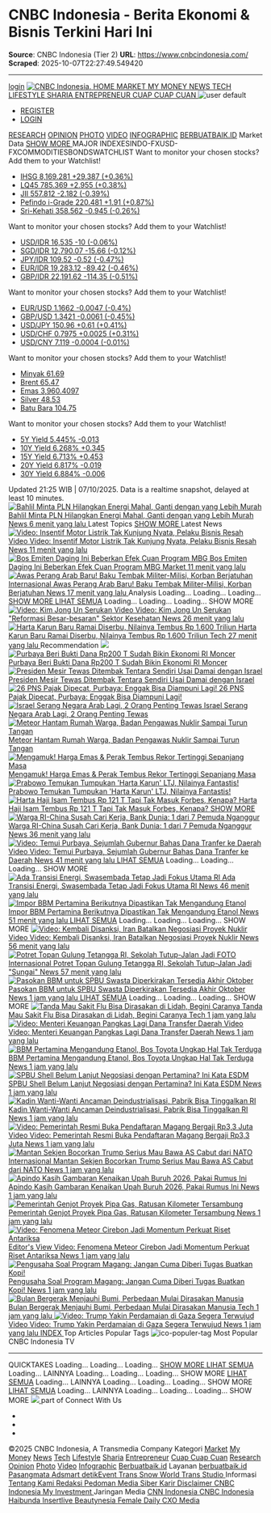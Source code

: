 # CNBC Indonesia - Berita Ekonomi & Bisnis Terkini Hari Ini

**Source**: CNBC Indonesia (Tier 2)
**URL**: https://www.cnbcindonesia.com/
**Scraped**: 2025-10-07T22:27:49.549420

---

[login](https://connect.detik.com/oauth/authorize?clientId=10178&redirectUrl=https%3A%2F%2Fwww.cnbcindonesia.com%2Fauthorize%3Fu%3Dhttps%3A%2F%2Fwww.cnbcindonesia.com%2F&backURL=https%3A%2F%2Fwww.cnbcindonesia.com%2F)
[ ![CNBC Indonesia.](https://cdn.cnbcindonesia.com/cnbc/images/cnbc-logo.svg?v=6.6.3) ](https://www.cnbcindonesia.com/) [ HOME ](https://www.cnbcindonesia.com/) [ MARKET ](https://www.cnbcindonesia.com/market) [ MY MONEY ](https://www.cnbcindonesia.com/mymoney) [ NEWS ](https://www.cnbcindonesia.com/news) [ TECH ](https://www.cnbcindonesia.com/tech) [ LIFESTYLE ](https://www.cnbcindonesia.com/lifestyle) [ SHARIA ](https://www.cnbcindonesia.com/syariah) [ ENTREPRENEUR ](https://www.cnbcindonesia.com/entrepreneur) [ CUAP CUAP CUAN ](https://www.cnbcindonesia.com/cuap-cuap-cuan) [](https://www.cnbcindonesia.com/tv)
![user default](https://cdn.cnbcindonesia.com/cnbc/images/user-default.webp?v=6.6.3)
  * [REGISTER](https://connect.detik.com/accounts/register?clientId=10178&redirectUrl=https%3A%2F%2Fwww.cnbcindonesia.com%2Fauthorize&backURL=https%3A%2F%2Fwww.cnbcindonesia.com%2F)
  * [LOGIN](https://connect.detik.com/oauth/authorize?clientId=10178&redirectUrl=https%3A%2F%2Fwww.cnbcindonesia.com%2Fauthorize%3Fu%3Dhttps%3A%2F%2Fwww.cnbcindonesia.com%2F&backURL=https%3A%2F%2Fwww.cnbcindonesia.com%2F)


[RESEARCH](https://www.cnbcindonesia.com/research) [OPINION](https://www.cnbcindonesia.com/opini) [PHOTO](https://www.cnbcindonesia.com/foto) [VIDEO](https://www.cnbcindonesia.com/video) [INFOGRAPHIC](https://www.cnbcindonesia.com/infografis) [BERBUATBAIK.ID](https://www.berbuatbaik.id/?utm_source=cnbc&utm_medium=navbar&utm_campaign=berbuatbaikid)
Market Data [ SHOW MORE ](https://www.cnbcindonesia.com/market-data)
MAJOR INDEXESINDO-FXUSD-FXCOMMODITIESBONDSWATCHLIST
Want to monitor your chosen stocks? Add them to your Watchlist!
[](https://www.cnbcindonesia.com/watchlist)
  * [ IHSG 8,169.281 +29.387 (+0.36%) ](https://www.cnbcindonesia.com/market-data/quote/.JKSE)
  * [ LQ45 785.369 +2.955 (+0.38%) ](https://www.cnbcindonesia.com/market-data/quote/.JKLQ45)
  * [ JII 557.812 -2.182 (-0.39%) ](https://www.cnbcindonesia.com/market-data/quote/.JKII)
  * [ Pefindo i-Grade 220.481 +1.91 (+0.87%) ](https://www.cnbcindonesia.com/market-data/quote/.JKPEFIG)
  * [ Sri-Kehati 358.562 -0.945 (-0.26%) ](https://www.cnbcindonesia.com/market-data/quote/.JKSRI)


Want to monitor your chosen stocks? Add them to your Watchlist!
[](https://www.cnbcindonesia.com/watchlist)
  * [ USD/IDR 16,535 -10 (-0.06%) ](https://www.cnbcindonesia.com/market-data/currencies/IDR=)
  * [ SGD/IDR 12,790.07 -15.66 (-0.12%) ](https://www.cnbcindonesia.com/market-data/currencies/SGDIDR=X)
  * [ JPY/IDR 109.52 -0.52 (-0.47%) ](https://www.cnbcindonesia.com/market-data/currencies/JPYIDR=X)
  * [ EUR/IDR 19,283.12 -89.42 (-0.46%) ](https://www.cnbcindonesia.com/market-data/currencies/EURIDR=X)
  * [ GBP/IDR 22,191.62 -114.35 (-0.51%) ](https://www.cnbcindonesia.com/market-data/currencies/GBPIDR=X)


Want to monitor your chosen stocks? Add them to your Watchlist!
[](https://www.cnbcindonesia.com/watchlist)
  * [ EUR/USD 1.1662 -0.0047 (-0.4%) ](https://www.cnbcindonesia.com/market-data/currencies/EUR=X)
  * [ GBP/USD 1.3421 -0.0061 (-0.45%) ](https://www.cnbcindonesia.com/market-data/currencies/GBP=X)
  * [ USD/JPY 150.96 +0.61 (+0.41%) ](https://www.cnbcindonesia.com/market-data/currencies/JPY=X)
  * [ USD/CHF 0.7975 +0.0025 (+0.31%) ](https://www.cnbcindonesia.com/market-data/currencies/CHF=X)
  * [ USD/CNY 7.119 -0.0004 (-0.01%) ](https://www.cnbcindonesia.com/market-data/currencies/CNY=)


Want to monitor your chosen stocks? Add them to your Watchlist!
[](https://www.cnbcindonesia.com/watchlist)
  * [ Minyak 61.69 ](https://www.cnbcindonesia.com/market-data/commodities/WTCLc1)
  * [ Brent 65.47 ](https://www.cnbcindonesia.com/market-data/commodities/LCOc1)
  * [ Emas 3,960.4097 ](https://www.cnbcindonesia.com/market-data/commodities/XAU=X)
  * [ Silver 48.53 ](https://www.cnbcindonesia.com/market-data/commodities/XAG=X)
  * [ Batu Bara 104.75 ](https://www.cnbcindonesia.com/market-data/commodities/NCFMc1)


Want to monitor your chosen stocks? Add them to your Watchlist!
[](https://www.cnbcindonesia.com/watchlist)
  * [ 5Y Yield 5.445% -0.013 ](https://www.cnbcindonesia.com/market-data/bonds/ID5YT=RR)
  * [ 10Y Yield 6.268% +0.345 ](https://www.cnbcindonesia.com/market-data/bonds/ID10YT=RR)
  * [ 15Y Yield 6.713% +0.453 ](https://www.cnbcindonesia.com/market-data/bonds/ID15YT=RR)
  * [ 20Y Yield 6.817% -0.019 ](https://www.cnbcindonesia.com/market-data/bonds/ID20YT=RR)
  * [ 30Y Yield 6.884% -0.006 ](https://www.cnbcindonesia.com/market-data/bonds/ID30YT=RR)


Updated 21:25 WIB | 07/10/2025. Data is a realtime snapshot, delayed at least 10 minutes. 
[ ![Bahlil Minta PLN Hilangkan Energi Mahal, Ganti dengan yang Lebih Murah](https://akcdn.detik.net.id/visual/2025/10/07/direktur-utama-pln-darmawan-prasodjo-memberi-pemaparan-dalam-acara-detiksore-on-location-jakarta-selasa-710-tangkapan-layar-yo-1759834507914_169.png?w=714&q=90) Bahlil Minta PLN Hilangkan Energi Mahal, Ganti dengan yang Lebih Murah  News  6 menit yang lalu ](https://www.cnbcindonesia.com/news/20251007193019-4-673757/bahlil-minta-pln-hilangkan-energi-mahal-ganti-dengan-yang-lebih-murah)
Latest Topics 
[ SHOW MORE ](https://www.cnbcindonesia.com/topik)
Latest News
[ ![Video: Insentif Motor Listrik Tak Kunjung Nyata, Pelaku Bisnis Resah](https://akcdn.detik.net.id/visual/2025/10/07/insentif-motor-listrik-tak-kunjung-nyata-pelaku-bisnis-resah-1759839285103_43.png?w=200&q=90) Video  Video: Insentif Motor Listrik Tak Kunjung Nyata, Pelaku Bisnis Resah  News  11 menit yang lalu ](https://www.cnbcindonesia.com/news/20251007185507-8-673753/video-insentif-motor-listrik-tak-kunjung-nyata-pelaku-bisnis-resah) [ ![Bos Emiten Daging Ini Beberkan Efek Cuan Program MBG](https://akcdn.detik.net.id/visual/2019/09/06/179c6b66-c6ed-4db5-bea8-72108272a3fc_43.jpeg?w=200&q=90) Bos Emiten Daging Ini Beberkan Efek Cuan Program MBG  Market  11 menit yang lalu ](https://www.cnbcindonesia.com/market/20251007204224-17-673774/bos-emiten-daging-ini-beberkan-efek-cuan-program-mbg) [ ![Awas Perang Arab Baru! Baku Tembak Militer-Milisi, Korban Berjatuhan](https://akcdn.detik.net.id/visual/2025/04/24/wanita-kurdi-berdiri-bersama-saat-menghadiri-pelatihan-tentang-cara-menggunakan-senjata-di-qamishli-suriah-18-april-2025-1745498424190_43.jpeg?w=200&q=90) Internasional  Awas Perang Arab Baru! Baku Tembak Militer-Milisi, Korban Berjatuhan  News  17 menit yang lalu ](https://www.cnbcindonesia.com/news/20251007122058-4-673554/awas-perang-arab-baru-baku-tembak-militer-milisi-korban-berjatuhan)
Analysis
Loading...
Loading...
Loading...
[ SHOW MORE ](https://www.cnbcindonesia.com/research/indeks/127)
[LIHAT SEMUA](https://www.cnbcindonesia.com/)
Loading...
Loading...
Loading...
SHOW MORE 
[ ![Video: Kim Jong Un Serukan ](https://akcdn.detik.net.id/visual/2025/10/07/kim-jong-un-serukan-reformasi-besar-besaran-sektor-kesehatan-1759836331253_43.png?w=200&q=90) Video  Video: Kim Jong Un Serukan "Reformasi Besar-besaran" Sektor Kesehatan  News  26 menit yang lalu ](https://www.cnbcindonesia.com/news/20251007181446-8-673738/video-kim-jong-un-serukan-reformasi-besar-besaran-sektor-kesehatan) [ ![Harta Karun Baru Ramai Diserbu, Nilainya Tembus Rp 1.600 Triliun](https://akcdn.detik.net.id/visual/2018/10/25/41efad97-3897-43ba-8f48-029262725c86_43.jpeg?w=200&q=90) Harta Karun Baru Ramai Diserbu, Nilainya Tembus Rp 1.600 Triliun  Tech  27 menit yang lalu ](https://www.cnbcindonesia.com/tech/20251007160048-37-673663/harta-karun-baru-ramai-diserbu-nilainya-tembus-rp-1600-triliun)
Recommendation ![](https://cdn.cnbcindonesia.com/cnbc/images/icon-top.webp?v=6.6.3)
[ ![Purbaya Beri Bukti Dana Rp200 T Sudah Bikin Ekonomi RI Moncer](https://akcdn.detik.net.id/visual/2025/10/06/menkeu-purbaya-sidak-bank-mandiri-pada-senin-06102025-di-mandiri-club-jakarta-selatan-tangkapan-layar-tiktok-1759742848779_43.png?w=170&q=90) Purbaya Beri Bukti Dana Rp200 T Sudah Bikin Ekonomi RI Moncer ](https://www.cnbcindonesia.com/news/20251007155045-4-673661/purbaya-beri-bukti-dana-rp200-t-sudah-bikin-ekonomi-ri-moncer?mtype=mpt.ctr-boxccxmpcxmp-modelA) [ ![Presiden Mesir Tewas Ditembak Tentara Sendiri Usai Damai dengan Israel](https://akcdn.detik.net.id/visual/2023/11/01/personel-militer-berjaga-pada-hari-kunjungan-perdana-menteri-mesir-mostafa-madbouly-ke-perbatasan-rafah-antara-mesir-dan-jalur_43.jpeg?w=170&q=90) Presiden Mesir Tewas Ditembak Tentara Sendiri Usai Damai dengan Israel ](https://www.cnbcindonesia.com/entrepreneur/20251006103831-25-673147/presiden-mesir-tewas-ditembak-tentara-sendiri-usai-damai-dengan-israel?mtype=mpt.ctr-boxccxmpcxmp-modelA) [ ![26 PNS Pajak Dipecat, Purbaya: Enggak Bisa Diampuni Lagi!](https://akcdn.detik.net.id/visual/2025/09/11/menteri-keuangan-purbaya-yudhi-sadewa-saat-menghadiri-rapat-kerja-dengan-komisi-xi-dpr-ri-dengan-agenda-keputusan-rka-tahun-20-1757586431044_43.jpeg?w=170&q=90) 26 PNS Pajak Dipecat, Purbaya: Enggak Bisa Diampuni Lagi! ](https://www.cnbcindonesia.com/news/20251007161901-4-673683/26-pns-pajak-dipecat-purbaya-enggak-bisa-diampuni-lagi?mtype=mpt.ctr-boxccxmpcxmp-modelA) [ ![Israel Serang Negara Arab Lagi, 2 Orang Penting Tewas](https://akcdn.detik.net.id/visual/2025/06/06/kerusakan-akibat-serangan-udara-israel-di-pinggiran-selatan-beirut-lebanon-jumat-662025-reutersali-hankir-1749207020752_43.jpeg?w=170&q=90) Israel Serang Negara Arab Lagi, 2 Orang Penting Tewas ](https://www.cnbcindonesia.com/news/20251007001814-4-673422/israel-serang-negara-arab-lagi-2-orang-penting-tewas?mtype=mpt.ctr-boxccxmpcxmp-modelA) [ ![Meteor Hantam Rumah Warga, Badan Pengawas Nuklir Sampai Turun Tangan](https://akcdn.detik.net.id/visual/2021/07/26/meteor-raksasa-lintasi-langit-norwegia-dok-cctv-norsk-meteornettverk-3_43.png?w=170&q=90) Meteor Hantam Rumah Warga, Badan Pengawas Nuklir Sampai Turun Tangan ](https://www.cnbcindonesia.com/news/20251006112117-4-673162/meteor-hantam-rumah-warga-badan-pengawas-nuklir-sampai-turun-tangan?mtype=mpt.ctr-boxccxmpcxmp-modelA) [ ![Mengamuk! Harga Emas & Perak Tembus Rekor Tertinggi Sepanjang Masa](https://akcdn.detik.net.id/visual/2022/10/06/emas_43.jpeg?w=170&q=90) Mengamuk! Harga Emas & Perak Tembus Rekor Tertinggi Sepanjang Masa ](https://www.cnbcindonesia.com/research/20251007063707-128-673426/mengamuk-harga-emas-perak-tembus-rekor-tertinggi-sepanjang-masa?mtype=mpt.ctr-boxccxmpcxmp-modelA) [ ![Prabowo Temukan Tumpukan 'Harta Karun' LTJ, Nilainya Fantastis!](https://akcdn.detik.net.id/visual/2025/10/06/presiden-prabowo-saksikan-langsung-penyerahan-6-aset-smelter-dari-tambang-ilegal-ke-pt-timah-1759731783056_43.jpeg?w=170&q=90) Prabowo Temukan Tumpukan 'Harta Karun' LTJ, Nilainya Fantastis! ](https://www.cnbcindonesia.com/news/20251006133459-4-673225/prabowo-temukan-tumpukan-harta-karun-ltj-nilainya-fantastis?mtype=mpt.ctr-boxccxmpcxmp-modelA) [ ![Harta Haji Isam Tembus Rp 121 T Tapi Tak Masuk Forbes, Kenapa?](https://akcdn.detik.net.id/visual/2023/09/13/andi-syamsuddin-arsyad-atau-haji-isam-dan-anaknya-instagramlianajhonlin12_43.png?w=170&q=90) Harta Haji Isam Tembus Rp 121 T Tapi Tak Masuk Forbes, Kenapa? ](https://www.cnbcindonesia.com/market/20251006125817-17-673192/harta-haji-isam-tembus-rp-121-t-tapi-tak-masuk-forbes-kenapa?mtype=mpt.ctr-boxccxmpcxmp-modelA)
[ SHOW MORE ](https://www.cnbcindonesia.com/rekomendasi)
[ ![Warga RI-China Susah Cari Kerja, Bank Dunia: 1 dari 7 Pemuda Nganggur](https://akcdn.detik.net.id/visual/2025/09/09/bukti-cari-kerja-makin-susah-anak-muda-china-dan-ri-jadi-sorotan-1757394248343_43.jpeg?w=200&q=90) Warga RI-China Susah Cari Kerja, Bank Dunia: 1 dari 7 Pemuda Nganggur  News  36 menit yang lalu ](https://www.cnbcindonesia.com/news/20251007152222-4-673651/warga-ri-china-susah-cari-kerja-bank-dunia-1-dari-7-pemuda-nganggur) [ ![Video: Temui Purbaya, Sejumlah Gubernur Bahas Dana Tranfer ke Daerah](https://akcdn.detik.net.id/visual/2025/10/07/temui-purbaya-sejumlah-gubernur-bahas-dana-tranfer-ke-daerah-1759836650175_43.png?w=200&q=90) Video  Video: Temui Purbaya, Sejumlah Gubernur Bahas Dana Tranfer ke Daerah  News  41 menit yang lalu ](https://www.cnbcindonesia.com/news/20251007181449-8-673741/video-temui-purbaya-sejumlah-gubernur-bahas-dana-tranfer-ke-daerah)
[LIHAT SEMUA](https://www.cnbcindonesia.com/)
Loading...
Loading...
Loading...
SHOW MORE 
[ ![Ada Transisi Energi, Swasembada Tetap Jadi Fokus Utama RI](https://akcdn.detik.net.id/visual/2023/09/21/pembangkit-listrik-tenaga-panas-bumi_43.jpeg?w=200&q=90) Ada Transisi Energi, Swasembada Tetap Jadi Fokus Utama RI  News  46 menit yang lalu ](https://www.cnbcindonesia.com/news/20251007165853-4-673702/ada-transisi-energi-swasembada-tetap-jadi-fokus-utama-ri) [ ![Impor BBM Pertamina Berikutnya Dipastikan Tak Mengandung Etanol](https://akcdn.detik.net.id/visual/2018/05/09/872d83f7-a8da-48e5-9050-458d33a0bd9e_43.jpeg?w=200&q=90) Impor BBM Pertamina Berikutnya Dipastikan Tak Mengandung Etanol  News  51 menit yang lalu ](https://www.cnbcindonesia.com/news/20251007200639-4-673765/impor-bbm-pertamina-berikutnya-dipastikan-tak-mengandung-etanol)
[LIHAT SEMUA](https://www.cnbcindonesia.com/)
Loading...
Loading...
Loading...
SHOW MORE 
[ ![Video: Kembali Disanksi, Iran Batalkan Negosiasi Proyek Nuklir](https://akcdn.detik.net.id/visual/2025/10/07/kembali-disanksi-iran-batalkan-negosiasi-proyek-nuklir-1759836187585_43.png?w=200&q=90) Video  Video: Kembali Disanksi, Iran Batalkan Negosiasi Proyek Nuklir  News  56 menit yang lalu ](https://www.cnbcindonesia.com/news/20251007174530-8-673735/video-kembali-disanksi-iran-batalkan-negosiasi-proyek-nuklir) [ ![Potret Topan Gulung Tetangga RI, Sekolah Tutup-Jalan Jadi ](https://akcdn.detik.net.id/visual/2025/10/07/orang-orang-mendorong-sepeda-motor-saat-mengarungi-jalan-yang-banjir-di-tengah-hujan-lebat-akibat-topan-matmo-yang-menyebabkan-1759819928167_43.jpeg?w=200&q=90) FOTO Internasional  Potret Topan Gulung Tetangga RI, Sekolah Tutup-Jalan Jadi "Sungai"  News  57 menit yang lalu ](https://www.cnbcindonesia.com/news/20251007135427-7-673610/potret-topan-gulung-tetangga-ri-sekolah-tutup-jalan-jadi-sungai) [ ![Pasokan BBM untuk SPBU Swasta Diperkirakan Tersedia Akhir Oktober](https://akcdn.detik.net.id/visual/2025/09/02/papan-harga-stasiun-pengisian-bahan-bakar-spbu-bp-dan-shell-di-sekitar-wilayah-tangerang-1756796843243_43.jpeg?w=200&q=90) Pasokan BBM untuk SPBU Swasta Diperkirakan Tersedia Akhir Oktober  News  1 jam yang lalu ](https://www.cnbcindonesia.com/news/20251007193556-4-673758/pasokan-bbm-untuk-spbu-swasta-diperkirakan-tersedia-akhir-oktober)
[LIHAT SEMUA](https://www.cnbcindonesia.com/)
Loading...
Loading...
Loading...
SHOW MORE 
[ ![Tanda Mau Sakit Flu Bisa Dirasakan di Lidah, Begini Caranya](https://akcdn.detik.net.id/visual/2022/08/25/ilustrasi-sakit-flu-pexels_43.jpeg?w=200&q=90) Tanda Mau Sakit Flu Bisa Dirasakan di Lidah, Begini Caranya  Tech  1 jam yang lalu ](https://www.cnbcindonesia.com/tech/20251007122012-37-673585/tanda-mau-sakit-flu-bisa-dirasakan-di-lidah-begini-caranya) [ ![Video: Menteri Keuangan Pangkas Lagi Dana Transfer Daerah](https://akcdn.detik.net.id/visual/2025/10/07/menkeu-pangkas-lagi-dana-transfer-daerah-1759836573261_43.png?w=200&q=90) Video  Video: Menteri Keuangan Pangkas Lagi Dana Transfer Daerah  News  1 jam yang lalu ](https://www.cnbcindonesia.com/news/20251007181448-8-673740/video-menteri-keuangan-pangkas-lagi-dana-transfer-daerah) [ ![BBM Pertamina Mengandung Etanol, Bos Toyota Ungkap Hal Tak Terduga](https://akcdn.detik.net.id/visual/2025/10/07/ketua-bidang-ketenagakerjaan-asosiasi-pengusaha-indonesia-apindo-bob-azam-saat-ditemui-di-kantor-kementerian-ppnbappenas-jakar-1759834088897_43.png?w=200&q=90) BBM Pertamina Mengandung Etanol, Bos Toyota Ungkap Hal Tak Terduga  News  1 jam yang lalu ](https://www.cnbcindonesia.com/news/20251007185149-4-673752/bbm-pertamina-mengandung-etanol-bos-toyota-ungkap-hal-tak-terduga) [ ![SPBU Shell Belum Lanjut Negosiasi dengan Pertamina? Ini Kata ESDM](https://akcdn.detik.net.id/visual/2025/09/15/stok-bbm-di-spbu-shell-di-jl-h-nawi-jakarta-selatan-kosong-pada-senin-1592025-1757915970041_43.jpeg?w=200&q=90) SPBU Shell Belum Lanjut Negosiasi dengan Pertamina? Ini Kata ESDM  News  1 jam yang lalu ](https://www.cnbcindonesia.com/news/20251007183802-4-673744/spbu-shell-belum-lanjut-negosiasi-dengan-pertamina-ini-kata-esdm) [ ![Kadin Wanti-Wanti Ancaman Deindustrialisasi, Pabrik Bisa Tinggalkan RI](https://akcdn.detik.net.id/visual/2025/10/07/wakil-ketua-umum-kadin-bidang-perindustrian-saleh-husin-di-menara-kadin-selasa-7102025-cnbc-indonesiaferry-sandi-1759834621651_43.jpeg?w=200&q=90) Kadin Wanti-Wanti Ancaman Deindustrialisasi, Pabrik Bisa Tinggalkan RI  News  1 jam yang lalu ](https://www.cnbcindonesia.com/news/20251007175312-4-673728/kadin-wanti-wanti-ancaman-deindustrialisasi-pabrik-bisa-tinggalkan-ri) [ ![Video: Pemerintah Resmi Buka Pendaftaran Magang Bergaji Rp3,3 Juta](https://akcdn.detik.net.id/visual/2025/10/07/pemerintah-resmi-buka-pendaftaran-magang-bergaji-rp33-juta-1759836833966_43.png?w=200&q=90) Video  Video: Pemerintah Resmi Buka Pendaftaran Magang Bergaji Rp3,3 Juta  News  1 jam yang lalu ](https://www.cnbcindonesia.com/news/20251007181521-8-673743/video-pemerintah-resmi-buka-pendaftaran-magang-bergaji-rp33-juta) [ ![Mantan Sekjen Bocorkan Trump Serius Mau Bawa AS Cabut dari NATO](https://akcdn.detik.net.id/visual/2025/06/26/iran-nuclearsanctions-usa-1750929101120_43.jpeg?w=200&q=90) Internasional  Mantan Sekjen Bocorkan Trump Serius Mau Bawa AS Cabut dari NATO  News  1 jam yang lalu ](https://www.cnbcindonesia.com/news/20251007141305-4-673626/mantan-sekjen-bocorkan-trump-serius-mau-bawa-as-cabut-dari-nato) [ ![Apindo Kasih Gambaran Kenaikan Upah Buruh 2026, Pakai Rumus Ini](https://akcdn.detik.net.id/visual/2025/10/07/ketua-bidang-ketenagakerjaan-asosiasi-pengusaha-indonesia-apindo-bob-azam-saat-ditemui-di-kantor-kementerian-ppnbappenas-jakar-1759834088897_43.png?w=200&q=90) Apindo Kasih Gambaran Kenaikan Upah Buruh 2026, Pakai Rumus Ini  News  1 jam yang lalu ](https://www.cnbcindonesia.com/news/20251007174041-4-673725/apindo-kasih-gambaran-kenaikan-upah-buruh-2026-pakai-rumus-ini) [ ![Pemerintah Genjot Proyek Pipa Gas, Ratusan Kilometer Tersambung](https://akcdn.detik.net.id/visual/2024/09/30/first-welding-pembangunan-pipa-transmisi-gas-bumi-cirebon-semarang-cisem-tahap-2-oleh-menteri-esdm-bahlil-lahadalia-di-batang--1_43.jpeg?w=200&q=90) Pemerintah Genjot Proyek Pipa Gas, Ratusan Kilometer Tersambung  News  1 jam yang lalu ](https://www.cnbcindonesia.com/news/20251007164233-4-673693/pemerintah-genjot-proyek-pipa-gas-ratusan-kilometer-tersambung) [ ![Video: Fenomena Meteor Cirebon Jadi Momentum Perkuat Riset Antariksa](https://akcdn.detik.net.id/visual/2025/10/07/fenomena-meteor-cirebon-jadi-momentum-perkuat-riset-antariksa-1759836796766_43.png?w=200&q=90) Editor's View  Video: Fenomena Meteor Cirebon Jadi Momentum Perkuat Riset Antariksa  News  1 jam yang lalu ](https://www.cnbcindonesia.com/news/20251007182217-8-673736/video-fenomena-meteor-cirebon-jadi-momentum-perkuat-riset-antariksa) [ ![Pengusaha Soal Program Magang: Jangan Cuma Diberi Tugas Buatkan Kopi!](https://akcdn.detik.net.id/visual/2021/07/02/apindo-dan-jjc-dukung-program-pemagangan-kemnaker_43.jpeg?w=200&q=90) Pengusaha Soal Program Magang: Jangan Cuma Diberi Tugas Buatkan Kopi!  News  1 jam yang lalu ](https://www.cnbcindonesia.com/news/20251007173141-4-673722/pengusaha-soal-program-magang-jangan-cuma-diberi-tugas-buatkan-kopi) [ ![Bulan Bergerak Menjauhi Bumi, Perbedaan Mulai Dirasakan Manusia](https://akcdn.detik.net.id/visual/2025/01/27/scisupermoon-israel-palestinians-1_43.jpeg?w=200&q=90) Bulan Bergerak Menjauhi Bumi, Perbedaan Mulai Dirasakan Manusia  Tech  1 jam yang lalu ](https://www.cnbcindonesia.com/tech/20251007134925-37-673608/bulan-bergerak-menjauhi-bumi-perbedaan-mulai-dirasakan-manusia) [ ![Video: Trump Yakin Perdamaian di Gaza Segera Terwujud](https://akcdn.detik.net.id/visual/2025/10/07/trump-perdamaian-di-gaza-segera-terwujud-1759836107401_43.png?w=200&q=90) Video  Video: Trump Yakin Perdamaian di Gaza Segera Terwujud  News  1 jam yang lalu ](https://www.cnbcindonesia.com/news/20251007174529-8-673733/video-trump-yakin-perdamaian-di-gaza-segera-terwujud)
[ INDEX ](https://www.cnbcindonesia.com/indeks)
Top Articles 
Popular Tags ![ico-populer-tag](https://cdn.cnbcindonesia.com/cnbc/images/icon-trending.webp?v=6.6.3)
Most Popular
CNBC Indonesia TV 
* * *
QUICKTAKES
Loading...
Loading...
Loading...
[ SHOW MORE ](https://www.cnbcindonesia.com/tv)
[LIHAT SEMUA](https://www.cnbcindonesia.com/)
Loading...
LAINNYA
Loading...
Loading...
Loading...
SHOW MORE 
[LIHAT SEMUA](https://www.cnbcindonesia.com/)
Loading...
LAINNYA
Loading...
Loading...
Loading...
SHOW MORE 
[LIHAT SEMUA](https://www.cnbcindonesia.com/)
Loading...
LAINNYA
Loading...
Loading...
Loading...
SHOW MORE 
[ ](https://www.cnbcindonesia.com/#top)
[ ![](https://cdn.cnbcindonesia.com/cnbc/images/cnbc-logo.svg?v=6.6.3) ](https://www.cnbcindonesia.com/)
part of
Connect With Us
  * [ ](https://www.facebook.com/CNBCIndonesia/)
  * [ ](https://twitter.com/cnbcindonesia)
  * [ ](https://www.instagram.com/cnbcindonesia/)


©2025 CNBC Indonesia, A Transmedia Company 
Kategori
[Market](https://www.cnbcindonesia.com/market) [My Money](https://www.cnbcindonesia.com/mymoney) [News](https://www.cnbcindonesia.com/news) [Tech](https://www.cnbcindonesia.com/tech) [Lifestyle](https://www.cnbcindonesia.com/lifestyle) [Sharia](https://www.cnbcindonesia.com/syariah) [Entrepreneur](https://www.cnbcindonesia.com/entrepreneur) [Cuap Cuap Cuan](https://www.cnbcindonesia.com/cuap-cuap-cuan) [Research](https://www.cnbcindonesia.com/research) [Opinion](https://www.cnbcindonesia.com/opini) [Photo](https://www.cnbcindonesia.com/foto) [Video](https://www.cnbcindonesia.com/video) [Infographic](https://www.cnbcindonesia.com/infografis) [Berbuatbaik.id](https://www.berbuatbaik.id/?utm_source=cnbc&utm_medium=navbar&utm_campaign=berbuatbaikid)
Layanan
[ berbuatbaik.id ](https://berbuatbaik.id) [ Pasangmata ](https://pasangmata.detik.com) [ Adsmart ](https://adsmart.detik.com) [ detikEvent ](https://event.detik.com) [ Trans Snow World ](https://www.transentertainment.com/transsnow) [ Trans Studio ](https://www.transentertainment.com/transstudio)
Informasi
[ Tentang Kami ](https://www.cnbcindonesia.com/tentang-kami) [ Redaksi ](https://www.cnbcindonesia.com/tentang-kami#redaksi) [ Pedoman Media Siber ](https://www.cnbcindonesia.com/pedoman-media-siber) [ Karir ](https://career.cnbcindonesia.com) [ Disclaimer ](https://www.cnbcindonesia.com/disclaimer) [ CNBC Indonesia My Investment ](https://www.cnbcindonesia.com/cnbc-myinvestment)
Jaringan Media
[ CNN Indonesia ](https://www.cnnindonesia.com) [ CNBC Indonesia ](https://www.cnbcindonesia.com) [ Haibunda ](https://www.haibunda.com) [ Insertlive ](https://www.insertlive.com) [ Beautynesia ](https://www.beautynesia.id) [ Female Daily ](https://femaledaily.com) [ CXO Media ](https://www.cxomedia.id)
